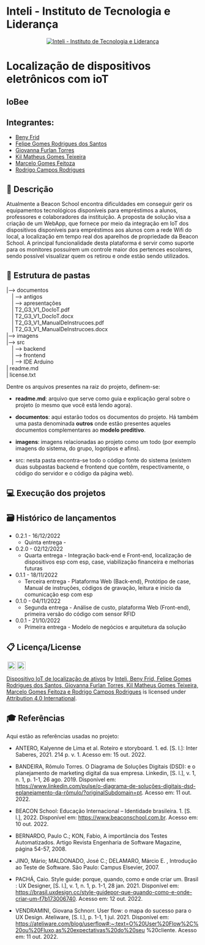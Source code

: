# Inteli - Instituto de Tecnologia e Liderança 

<p align="center">
<a href= "https://www.inteli.edu.br/"><img src="https://www.inteli.edu.br/wp-content/uploads/2021/08/20172028/marca_1-2.png" alt="Inteli - Instituto de Tecnologia e Liderança" border="0"></a>
</p>

# Localização de dispositivos eletrônicos com ioT

## IoBee

## Integrantes: 
- <a href="https://www.linkedin.com/in/beny-frid-b70290254/">Beny Frid</a>
- <a href="https://www.linkedin.com/in/felipe-gomes-526186232/">Felipe Gomes Rodrigues dos Santos</a> 
- <a href="https://www.linkedin.com/in/giovanna-furlan-torres-378316182/">Giovanna Furlan Torres</a>
- <a href="https://www.linkedin.com/in/kil-matheus-gomes-teixeira-78257020a/">Kil Matheus Gomes Teixeira</a> 
- <a href="https://www.linkedin.com/in/marcelofeitoza7/">Marcelo Gomes Feitoza</a>
- <a href="https://www.linkedin.com/in/rodrigo-campos-8b70191ab/">Rodrigo Campos Rodrigues</a> 

## 📝 Descrição

Atualmente a Beacon School encontra dificuldades em conseguir gerir os equipamentos tecnológicos disponíveis para empréstimos a alunos, professores e colaboradores da instituição. A proposta de solução visa a criação de um WebApp, que fornece por meio da integração em IoT dos dispositivos disponíveis para empréstimos aos alunos com a rede Wifi do local, a localização em tempo real dos aparelhos de propriedade da Beacon School. A principal funcionalidade desta plataforma é servir como suporte para os monitores possuírem um controle maior dos pertences escolares, sendo possível visualizar quem os retirou e onde estão sendo utilizados.


## 📁 Estrutura de pastas

|--> documentos<br>
  &emsp;| --> antigos<br>
  &emsp;| --> apresentações<br>
  &emsp;| T2_G3_V1_DocIoT.pdf<br>
  &emsp;| T2_G3_V1_DocIoT.docx<br>
  &emsp;| T2_G3_V1_ManualDeInstrucoes.pdf<br>
  &emsp;| T2_G3_V1_ManualDeInstrucoes.docx<br>
|--> imagens<br>
|--> src<br>
  &emsp;| --> backend<br>
  &emsp;| --> frontend<br>
  &emsp;| --> IDE Arduino<br>
| readme.md<br>
| license.txt

Dentre os arquivos presentes na raiz do projeto, definem-se:

- <b>readme.md</b>: arquivo que serve como guia e explicação geral sobre o projeto (o mesmo que você está lendo agora).

- <b>documentos</b>: aqui estarão todos os documentos do projeto. Há também uma pasta denominada <b>outros</b> onde estão presentes aqueles documentos complementares ao <b>modelo preditivo</b>.

- <b>imagens</b>: imagens relacionadas ao projeto como um todo (por exemplo imagens do sistema, do grupo, logotipos e afins).

- src: nesta pasta encontra-se todo o código fonte do sistema (existem duas subpastas backend e frontend que contêm, respectivamente, o código do servidor e o código da página web).


## 💻 Execução dos projetos



## 🗃 Histórico de lançamentos

* 0.2.1 - 16/12/2022
    * Quinta entrega -
* 0.2.0 - 02/12/2022
    * Quarta entrega - Integração back-end e Front-end, localização de dispositivos esp com esp, case, viabilização financeira e melhorias futuras
* 0.1.1 - 18/11/2022
    * Terceira entrega - Plataforma Web (Back-end), Protótipo de case, Manual de instruções, códigos de gravação, leitura e inicio da comunicação esp com esp
* 0.1.0 - 04/11/2022
    * Segunda entrega - Análise de custo, plataforma Web (Front-end), primeira versão do código com sensor RFID
* 0.0.1 - 21/10/2022
    * Primeira entrega - Modelo de negócios e arquitetura da solução

## 📋 Licença/License

<img style="height:22px!important;margin-left:3px;vertical-align:text-bottom;" src="https://mirrors.creativecommons.org/presskit/icons/cc.svg?ref=chooser-v1"><img style="height:22px!important;margin-left:3px;vertical-align:text-bottom;" src="https://mirrors.creativecommons.org/presskit/icons/by.svg?ref=chooser-v1"><p xmlns:cc="http://creativecommons.org/ns#" xmlns:dct="http://purl.org/dc/terms/"><a property="dct:title" rel="cc:attributionURL" href="https://github.com/Spidus/Teste_Final_1">Dispositivo IoT de localização de ativos</a> by <a rel="cc:attributionURL dct:creator" property="cc:attributionName" href="https://www.yggbrasil.com.br/vr">Inteli, Beny Frid, Felipe Gomes Rodrigues dos Santos, Giovanna Furlan Torres, Kil Matheus Gomes Teixeira, Marcelo Gomes Feitoza e Rodrigo Campos Rodrigues</a> is licensed under <a href="http://creativecommons.org/licenses/by/4.0/?ref=chooser-v1" target="_blank" rel="license noopener noreferrer" style="display:inline-block;">Attribution 4.0 International</a>.</p>

## 🎓 Referências

Aqui estão as referências usadas no projeto:

- ANTERO, Kalyenne de Lima et al. Roteiro e storyboard. 1. ed. [S. l.]: Inter Saberes, 2021.
214 p. v. 1. Acesso em: 15 out. 2022.

- BANDEIRA, Rômulo Torres. O Diagrama de Soluções Digitais (DSD): e o planejamento de
marketing digital da sua empresa. Linkedin, [S. l.], v. 1, n. 1, p. 1-1, 26 ago. 2019.
Disponível em: https://www.linkedin.com/pulse/o-diagrama-de-soluções-digitais-dsd-eplanejamento-da-rômulo/?originalSubdomain=pt. Acesso em: 11 out. 2022.

- BEACON School: Educação Internacional – Identidade brasileira. 1. [S. l.], 2022.
Disponível em: https://www.beaconschool.com.br. Acesso em: 10 out. 2022.

- BERNARDO, Paulo C.; KON, Fabio, A importância dos Testes Automatizados. Artigo
Revista Engenharia de Software Magazine, página 54-57, 2008.

- JINO, Mário; MALDONADO, José C.; DELAMARO, Márcio E. , Introdução ao Teste de
Software. São Paulo: Campus Elsevier, 2007.

- PACHÁ, Caio. Style guide: porque, quando, como e onde criar um. Brasil : UX Designer,
[S. l.], v. 1, n. 1, p. 1-1, 28 jan. 2021. Disponível em: https://brasil.uxdesign.cc/style-guidepor-que-quando-como-e-onde-criar-um-f7b173006740. Acesso em: 12 out. 2022.

- VENDRAMINI, Giovana Schnorr. User flow: o mapa do sucesso para o UX Design.
Ateliware, [S. l.], p. 1-1, 1 jul. 2021. Disponível em: https://ateliware.com/blog/userflow#:~:text=O%20User%20Flow%2C%20ou%20Fluxo,as%20expectativas%20do%20seu
%20cliente. Acesso em: 11 out. 2022.


